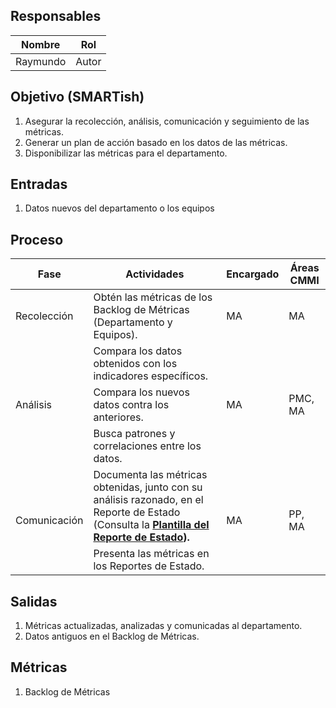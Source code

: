 ## Responsables
Nombre     | Rol
-----------|------------------
Raymundo   | Autor

## Objetivo (SMARTish)
1. Asegurar la recolección, análisis, comunicación y seguimiento de las métricas.
2. Generar un plan de acción basado en los datos de las métricas.
3. Disponibilizar las métricas para el departamento.

## Entradas
1. Datos nuevos del departamento o los equipos

## Proceso
<table>
  <thead>
    <tr>
      <th>Fase</th>
      <th>Actividades</th>
      <th>Encargado</th>
      <th>Áreas CMMI</th>
    </tr>
  </thead>
  <tbody>
    <tr>
      <td>Recolección</td>
      <td>Obtén las métricas de los Backlog de Métricas (Departamento y Equipos). </td>
      <td>MA</td>
      <td>MA</td>
    </tr>
    <tr>
      <td rowspan="3">Análisis</td>
      <td>Compara los datos obtenidos con los indicadores específicos. </td>
      <td rowspan="3">MA</td>
      <td rowspan="3">PMC, MA</td>
    </tr>
    <tr>
      <td>Compara los nuevos datos contra los anteriores.
      </td>
    </tr>
    <tr>
      <td>Busca patrones y correlaciones entre los datos.</td>
    </tr>
    <tr>
      <td rowspan="3">Comunicación</td>
      <td>Documenta las métricas obtenidas, junto con su análisis razonado, en el Reporte de Estado (Consulta la <a href="https://drive.google.com/drive/u/1/folders/1XZxtdq3RoWhYY6TDnYhSzn36lIpbwFja"><strong>Plantilla del Reporte de Estado<strong></a>). </td>
      <td rowspan="3">MA</td>
      <td rowspan="3">PP, MA</td>
    </tr>
    <tr>
      <td>Presenta las métricas en los Reportes de Estado.</td>
    </tr>
  </tbody>
</table>

## Salidas
1. Métricas actualizadas, analizadas y comunicadas al departamento.
2. Datos antiguos en el Backlog de Métricas.

## Métricas
1. Backlog de Métricas

